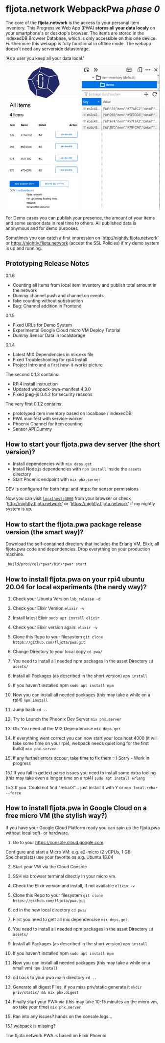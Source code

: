 # fljota.network WebpackPwa _phase 0_ 

The core of the **fljota.network** is the access to your personal item inventory. This Progressive Web App (PWA) **stores all your data localy** on your smartphone's or desktop's browser. The items are stored in the indexedDB Browser Database, which is only accessible on this one device. Furthermore this webapp is fully functional in offline mode. The webapp doesn't need any serverside datastorage. 

'As a user you keep all your data local.'

![Local Item Inventory left Users View - right IndexedDB View](how-it-works/01_indexeddb.png)

For Demo cases you can publish your presence, the amount of your items and some sensor data in real time to others. All published data is anonymous and for demo purposes.

Sometimes you can catch a first impression on 'http://nightly.fljota.network' or https://nightly.fljota.network (accept the SSL Policies) if my demo system is up and running.


## Prototyping Release Notes

0.1.6
- Counting all Items from local item inventory and publish total amount in the network
- Dummy channel.push and channel.on events
- fake counting without substraction
- Bug: Channel addition in Frontend

0.1.5
- Fixed URLs for Demo System
- Experimental Google Cloud micro VM Deploy Tutorial
- Dummy Sensor Data in localstorage

0.1.4
- Latest MIX Dependencies in mix.exs file
- Fixed Troubleshooting for rpi4 Install
- Project Intro and a first how-it-works picture

The second 0.1.3 contains:

- RPi4 install instruction
- Updated webpack-pwa-manifest 4.3.0
- Fixed jpeg-js 0.4.2 for security reasons

The very first 0.1.2 contains:

- prototyped item inventory based on localbase / indexedDB
- PWA manifest with service-worker
- Phoenix Channel for item counting
- Sensor API Dummy


## How to start your fljota.pwa dev server (the short version)?

  * Install dependencies with `mix deps.get`
  * Install Node.js dependencies with `npm install` inside the `assets` directory
  * Start Phoenix endpoint with `mix phx.server`

DEV is configured for both http: and https: for sensor permissions

Now you can visit [`localhost:4000`](http://localhost:4000) from your browser or check 'http://nightly.fljota.network' or 'https://nightly.fljota.network' if my nightly system is up.

## How to start the fljota.pwa package release version (the smart way)?

Download the self-contained directory that includes the Erlang VM, Elixir, all fljota.pwa code and dependencies. Drop everything on your production machine. 

`_build/prod/rel/*pwa*/bin/*pwa* start`

## How to install fljota.pwa on your rpi4 ubuntu 20.04 for local experiments (the nerdy way)?

1. Check your Ubuntu Version
`lsb_release -d`

2. Check your Elixir Version
`elixir -v`

3. Install latest Elixir
`sudo apt install elixir`

4. Check your Elixir version again:
 `elixir -v`

5. Clone this Repo to your filesystem
`git clone https://github.com/fljota/pwa.git`

6. Change Directory to your local copy
`cd pwa/`

7. You need to install all needed npm packages in the asset Directory
`cd assets/`

8. Install all Packages (as described in the short version)
`npm install`

9. If you haven't installed npm
`sudo apt install npm`

10. Now you can install all needed packages (this may take a while on a rpi4)
`npm install`

11. Jump back
`cd ..`

12. Try to Launch the Pheonix Dev Server
`mix phx.server`

13. Oh. You need all the MIX Dependencise
`mix deps.get`

14. If everything went correct you can now start your localhost:4000 (it will take some time on your rpi4, webpack needs quiet long for the first build)
`mix phx.server`

15. If any further errors occour, take time to fix them
:-) Sorry - Work in progress

15.1 If you fall in gettext parse issues you need to install some extra tooling (this may take even a longer time on a rpi4)
`sudo apt install erlang`

15.2 If you 'Could not find "rebar3"... just install it with Y or
`mix local.rebar --force`

## How to install fljota.pwa in Google Cloud on a free micro VM (the stylish way?)

If you have your Google Cloud Platform ready you can spin up the fljota.pwa without local soft- or hardware.

1. Go to your https://console.cloud.google.com

Configure and start a Micro VM:
e.g. e2-micro (2 vCPUs, 1 GB Speicherplatz)
use your favorite os e.g. Ubuntu 18.04

2. Start your VW via the Cloud Console

3. SSH via browser terminal directly in your micro vm.

4. Check the Elixir version and install, if not available
`elixiv -v`

5. Clone this Repo to your filesystem
`git clone https://github.com/fljota/pwa.git`

6. cd in the new local directory
`cd pwa/`

7. First you need to gett all mix dependencise
`mix deps.get`

8. You need to install all needed npm packages in the asset Directory
`cd assets/`

9. Install all Packages (as described in the short version)
`npm install`

10. If you haven't installed npm
`sudo apt install npm`

11. Now you can install all needed packages (this may take a while on a small vm)
`npm install`

12. cd back to your pwa main directory
`cd ..`

13. Generate all digest Files, if you miss priv/static  generate it
`mkdir priv/static/ && mix phx.digest`

14. Finally start your PWA via (this may take 10-15 minutes an the micro vm, so take your time)
`mix phx.server`

15. Ran into any issues?
hands on the console.logs...

15.1 webpack is missing?


The fljota.network PWA is based on Elixir Phoenix
